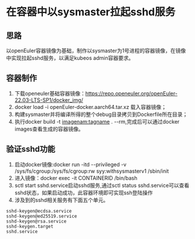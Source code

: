 # 在容器中以sysmaster拉起sshd服务

## 思路
以openEuler容器镜像为基础，制作以sysmaster为1号进程的容器镜像，在镜像中实现拉起sshd服务，以满足kubeos admin容器要求。

## 容器制作
1. 下载openeuler基础容器镜像：https://repo.openeuler.org/openEuler-22.03-LTS-SP1/docker_img/
2. docker load -i openEuler-docker.aarch64.tar.xz 载入容器镜像；
3. 构建sysmaster并将编译所得的整个debug目录拷贝到Dockerfile所在目录；
4. 执行docker build -t [imagenam:tagname](例如syy:withsysmasterv2) . --rm,完成后可以通过docker images查看生成的容器镜像。

## 验证sshd功能
1. 启动docker镜像:docker run -itd --privileged -v /sys/fs/cgroup:/sys/fs/cgroup:rw syy:withsysmasterv1 /sbin/init
2. 进入镜像：docker exec -it CONTAINERID /bin/bash
3. sctl start sshd.service启动sshd服务,通过sctl status sshd.service可以查看sshd状态，如果启动成功，此容器环境即可实现ssh登陆操作
4. 涉及到的sshd相关服务有下面五个单元。

```
sshd-keygen@ecdsa.service
sshd-keygen@ed25519.service
sshd-keygen@rsa.service
sshd-keygen.target
sshd.service
```
